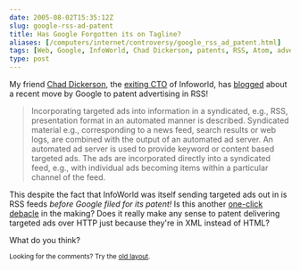 ```yaml
--- 
date: 2005-08-02T15:35:12Z
slug: google-rss-ad-patent
title: Has Google Forgotten its on Tagline?
aliases: [/computers/internet/controversy/google_rss_ad_patent.html]
tags: [Web, Google, InfoWorld, Chad Dickerson, patents, RSS, Atom, advertising]
type: post
---
```


<p>My friend <a href="http://www.chaddickerson.com/" title="Chad Dickerson's home page">Chad Dickerson</a>, the <a href="http://weblog.infoworld.com/dickerson/003656.html" title="New gig, exiting in good faith">exiting CTO</a> of Infoworld, has <a href="http://weblog.infoworld.com/dickerson/003652.html" title="Google: don't do evil">blogged</a> about a recent move by Google to patent advertising in RSS!</p>

<blockquote>
<p>Incorporating targeted ads into information in a syndicated, e.g., RSS, presentation format in an automated manner is described. Syndicated material e.g., corresponding to a news feed, search results or web logs, are combined with the output of an automated ad server. An automated ad server is used to provide keyword or content based targeted ads. The ads are incorporated directly into a syndicated feed, e.g., with individual ads becoming items within a particular channel of the feed.</p>
</blockquote>

<p>This despite the fact that InfoWorld was itself sending targeted ads out in is RSS feeds <em>before Google filed for its patent!</em> Is this another <a href="http://www.oreilly.com/news/patent_archive.html" title="The Amazon Patent Controversy">one-click debacle</a> in the making? Does it really make any sense to patent delivering targeted ads over HTTP just because they're in XML instead of HTML?</p>

<p>What do you think?</p>

<p class="past"><small>Looking for the comments? Try the <a rel="nofollow" href="//past.justatheory.com/computers/internet/controversy/google_rss_ad_patent.html">old layout</a>.</small></p>


